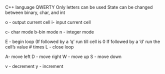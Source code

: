 
C++ language
QWERTY
Only letters can be used
State can be changed between binary, char, and int

o - output current cell
i- input current cell

c- char mode
b-bin mode
n - integer mode

E - begin loop
(If followed by a ‘q’ run till cell is 0
If followed by a ‘d’ run the cell’s value # times
L - close loop

A- move left
D - move right
W - move up
S - move down 

v - decrement 
y - increment
